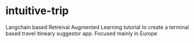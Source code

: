# intuitive-trip
Langchain based Retreival Augmented Learning tutorial to create a terminal based travel itineary suggestor app. Focused mainly in Europe
